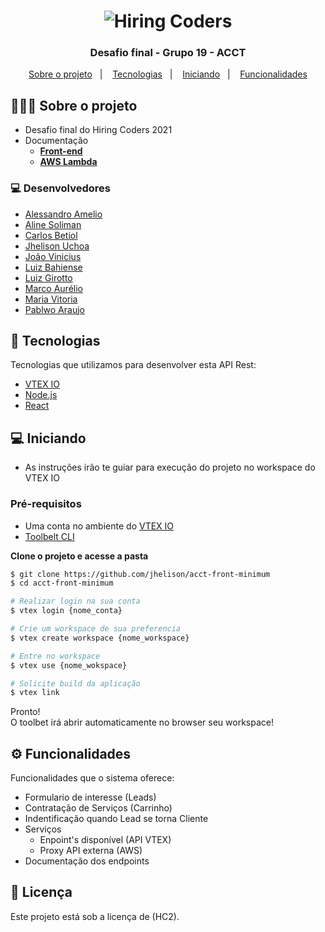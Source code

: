 <h1 align="center">
<img src="https://hiringcoders-app.gama.academy/images/logo-sm.png" title="Hiring Coders" />
</h1>

<h3 align="center">
  Desafio final - Grupo 19 - ACCT
</h3>

<p align="center">
  <a href="#sobre o projeto">Sobre o projeto</a>&nbsp;&nbsp;&nbsp;|&nbsp;&nbsp;&nbsp;
  <a href="#tecnologias">Tecnologias</a>&nbsp;&nbsp;&nbsp;|&nbsp;&nbsp;&nbsp;
  <a href="#iniciando">Iniciando</a>&nbsp;&nbsp;&nbsp;|&nbsp;&nbsp;&nbsp;
  <a href="#funcionalidades">Funcionalidades</a>
</p>

## 👨🏻‍💻 Sobre o projeto

- Desafio final do Hiring Coders 2021
- Documentação 
	- [**Front-end**](https://github.com/jhelison/acct-front-minimum)
	- [**AWS Lambda**](https://github.com/jhelison/http-crud-leads-function)

### 💻 Desenvolvedores
- [Alessandro Amelio](https://github.com/alessandro-amelio)
- [Aline Soliman](https://github.com/AlineSoliman)
- [Carlos Betiol](https://github.com/carlosbetiol)
- [Jhelison Uchoa](https://github.com/jhelison)
- [João Vinicius](https://github.com/viniciusvds1)
- [Luiz Bahiense](https://github.com/gutoBahiense)
- [Luiz Girotto](https://github.com/Luiz-Girotto)
- [Marco Aurélio](https://github.com/Hellnick)
- [Maria Vitoria](https://github.com/mariavitoriadev)
- [Pablwo Araujo](https://github.com/pablwoAraujo)



## 🚀 Tecnologias

Tecnologias que utilizamos para desenvolver esta API Rest:

- [VTEX IO](https://vtex.io/)
- [Node.js](https://nodejs.org/en/)
- [React](https://nodejs.org/en/)


## 💻 Iniciando

- As instruções irão te guiar para execução do projeto no workspace do VTEX IO

### Pré-requisitos

- Uma conta no ambiente do [VTEX IO](https://vtex.io/)
- [Toolbelt CLI](https://github.com/vtex/toolbelt) 

**Clone o projeto e acesse a pasta**

```bash
$ git clone https://github.com/jhelison/acct-front-minimum
$ cd acct-front-minimum
```

```bash
# Realizar login na sua conta
$ vtex login {nome_conta}

# Crie um workspace de sua preferencia
$ vtex create workspace {nome_workspace}

# Entre no workspace
$ vtex use {nome_wokspace}

# Solicite build da aplicação
$ vtex link
```

Pronto! <br>
O toolbet irá abrir automaticamente no browser seu workspace!

## ⚙️ Funcionalidades
Funcionalidades que o sistema oferece:
- Formulario de interesse (Leads)
- Contratação de Serviços (Carrinho)
- Indentificação quando Lead se torna Cliente
- Serviços
	- Enpoint's disponível (API VTEX)
	- Proxy API externa (AWS)
- Documentação dos endpoints

## 📄 Licença

Este projeto está sob a licença de (HC2).